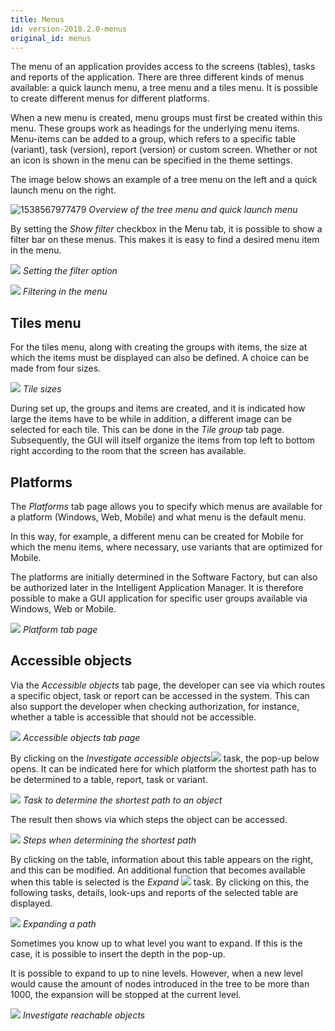 ```yaml
---
title: Menus
id: version-2018.2.0-menus
original_id: menus
---
```


The menu of an application provides access to the screens (tables), tasks and reports of the application. There are three different kinds of menus available: a quick launch menu, a tree menu and a tiles menu. It is possible to create different menus for different platforms.

When a new menu is created, menu groups must first be created within this menu. These groups work as headings for the underlying menu items. Menu-items can be added to a group, which refers to a specific table (variant), task (version), report (version) or custom screen. Whether or not an icon is shown in the menu can be specified in the theme settings.

The image below shows an example of a tree menu on the left and a quick launch menu on the right.

![1538567977479](assets/sf/1538567977479.png)
*Overview of the tree menu and quick launch menu*

By setting the *Show filter* checkbox in the Menu tab, it is possible to show a filter bar on these menus. This makes it is easy to find a desired menu item in the menu.

![](assets/sf/image106.png)
*Setting the filter option*

![](assets/sf/image107.png)
*Filtering in the menu*

## Tiles menu

For the tiles menu, along with creating the groups with items, the size at which the items must be displayed can also be defined. A choice can be made from four sizes.

![](assets/sf/image108.png)
*Tile sizes*

During set up, the groups and items are created, and it is indicated how large the items have to be while in addition, a different image can be selected for each tile. This can be done in the *Tile group* tab page. Subsequently, the GUI will itself organize the items from top left to bottom right according to the room that the screen has available.

## Platforms

The *Platforms* tab page allows you to specify which menus are available for a platform (Windows, Web, Mobile) and what menu is the default menu.

In this way, for example, a different menu can be created for Mobile for which the menu items, where necessary, use variants that are optimized for Mobile.

The platforms are initially determined in the Software Factory, but can also be authorized later in the Intelligent Application Manager. It is therefore possible to make a GUI application for specific user groups available via Windows, Web or Mobile.

![](assets/sf/image109.png)
*Platform tab page*

## Accessible objects

Via the *Accessible objects* tab page, the developer can see via which routes a specific object, task or report can be accessed in the system. This can also support the developer when checking authorization, for instance, whether a table is accessible that should not be accessible.

![](assets/sf/image110.png)
*Accessible objects tab page*

By clicking on the *Investigate accessible objects*![](assets/sf/image111.png) task, the pop-up below opens. It can be indicated here for which platform the shortest path has to be determined to a table, report, task or variant.

![](assets/sf/image112.png)
*Task to determine the shortest path to an object*

The result then shows via which steps the object can be accessed.

![](assets/sf/image113.png)
*Steps when determining the shortest path*

By clicking on the table, information about this table appears on the right, and this can be modified. An additional function that becomes available when this table is selected is the *Expand* ![](assets/sf/image114.png) task. By clicking on this, the following tasks, details, look-ups and reports of the selected table are displayed.

![](assets/sf/image115.png)
*Expanding a path*

Sometimes you know up to what level you want to expand. If this is the case, it is possible to insert the depth in the pop-up.

It is possible to expand to up to nine levels. However, when a new level would cause the amount of nodes introduced in the tree to be more than 1000, the expansion will be stopped at the current level.

![](assets/sf/image116.png)
*Investigate reachable objects*